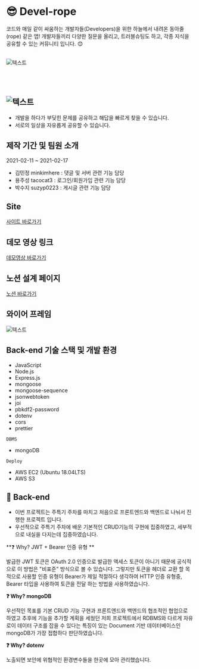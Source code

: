 😎 Devel-rope 
=============
코드와 매일 같이 싸움하는 개발자들(Developers)을 위한 하늘에서 내려온 동아줄(rope) 같은 앱! 개발자들끼리 다양한 질문을 올리고, 트러블슈팅도 하고, 각종 지식을 공유할 수 있는 커뮤니티 입니다. 😊<br><br>

![텍스트](https://img1.daumcdn.net/thumb/R1280x0/?scode=mtistory2&fname=https%3A%2F%2Fblog.kakaocdn.net%2Fdn%2FzTQqs%2Fbtrtwr4yP6U%2FCAmDLG3G9Nk9pe78oQA7nk%2Fimg.png "Devel-rope")<br><br><br><br>

## ![텍스트](https://img1.daumcdn.net/thumb/R1280x0/?scode=mtistory2&fname=https%3A%2F%2Fblog.kakaocdn.net%2Fdn%2FdyJwn8%2FbtrtAPpuDdu%2FKtweKbXYo9gHezNhVy33p1%2Fimg.png "Devel-rope_Logo")  <br>
- 개발을 하다가 부딪힌 문제를 공유하고 해답을 빠르게 찾을 수 있습니다.
- 서로의 일상을 자유롭게 공유할 수 있습니다.

## 제작 기간 및 팀원 소개
2021-02-11 ~ 2021-02-17
- 김민정 minkimhere : 댓글 및 서버 관련 기능 담당
- 용주성 tacocat3 : 로그인/회원가입 관련 기능 담당
- 박수지 suzyp0223 : 게시글 관련 기능 담당

## Site
[사이트 바로가기](http://devel-rope.site/)

## 데모 영상 링크
[데모영상 바로가기](https://youtu.be/LiMiTonWZqk)

## 노션 설계 페이지
[노션 바로가기](https://lofty-palladium-0d5.notion.site/2-SA-57c267cb80e8418791bd8e42a15d68d7)

## 와이어 프레임 
![텍스트](https://img1.daumcdn.net/thumb/R1280x0/?scode=mtistory2&fname=https%3A%2F%2Fblog.kakaocdn.net%2Fdn%2FOclKv%2FbtrtACX4X7Z%2Fy8DQBJMYKMPLKQ9hVgww6k%2Fimg.png "와이어프레임")


## Back-end 기술 스택 및 개발 환경
- JavaScript
- Node.js
- Express.js
- mongoose
- mongoose-sequence
- jsonwebtoken
- joi
- pbkdf2-password
- dotenv
- cors
- prettier

`DBMS`
 - mongoDB

`Deploy`
 - AWS EC2 (Ubuntu 18.04LTS)
 - AWS S3


## 💬 Back-end
- 이번 프로젝트는 주특기 주차를 마치고 처음으로 프론트엔드와 백엔드로 나눠서 진행한 프로젝트 입니다.
- 우선적으로 주특기 주차에 배운 기본적인 CRUD기능의 구현에 집중하였고, 세부적으로 내실을 다지는데 집중하였습니다. 


**❓ Why? JWT + Bearer 인증 유형 **

발급한 JWT 토큰은 OAuth 2.0 인증으로 발급한 액세스 토큰이 아니기 때문에 공식적으로 이 방법은 "비표준" 방식으로 볼 수 있습니다. 그렇지만 토큰을 헤더로 교환 할 목적으로 사용할 인증 유형이 Bearer가 제일 적절하다 생각하여 HTTP 인증 유형중, Bearer 타입을 사용하여 토큰을 전달 하는 방법을 사용하였습니다.

**❓ Why? mongoDB**

우선적인 목표를 기본 CRUD 기능 구현과 프론트엔드와 백엔드의 협조적인 협업으로 하였고 추후에 기능을 추가할 계획을 세웠던 저희 프로젝트에서 RDBMS와 다르게 자유로이 데이터 구조를 잡을 수 있다는 특징이 있는 Document 기반 데이터베이스인 mongoDB가 가장 접합하다 판단하였습니다.

**❓ Why? dotenv**

노출되면 보안에 위협적인 환경변수들을 한곳에 모아 관리했습니다.
